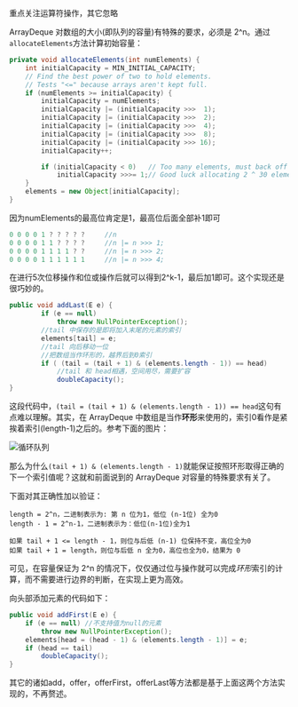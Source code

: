 重点关注运算符操作，其它忽略



ArrayDeque 对数组的大小(即队列的容量)有特殊的要求，必须是 2^n。通过 `allocateElements`方法计算初始容量：

```java
private void allocateElements(int numElements) {
    int initialCapacity = MIN_INITIAL_CAPACITY;
    // Find the best power of two to hold elements.
    // Tests "<=" because arrays aren't kept full.
    if (numElements >= initialCapacity) {
        initialCapacity = numElements;
        initialCapacity |= (initialCapacity >>>  1);
        initialCapacity |= (initialCapacity >>>  2);
        initialCapacity |= (initialCapacity >>>  4);
        initialCapacity |= (initialCapacity >>>  8);
        initialCapacity |= (initialCapacity >>> 16);
        initialCapacity++;

        if (initialCapacity < 0)   // Too many elements, must back off
            initialCapacity >>>= 1;// Good luck allocating 2 ^ 30 elements
    }
    elements = new Object[initialCapacity];
}
```
因为numElements的最高位肯定是1，最高位后面全部补1即可

```java
0 0 0 0 1 ? ? ? ? ?     //n 
0 0 0 0 1 1 ? ? ? ?     //n |= n >>> 1;
0 0 0 0 1 1 1 1 ? ?     //n |= n >>> 2;
0 0 0 0 1 1 1 1 1 1     //n |= n >>> 4;
```

在进行5次位移操作和位或操作后就可以得到2^k-1，最后加1即可。这个实现还是很巧妙的。

```java
public void addLast(E e) {
        if (e == null)
            throw new NullPointerException();
        //tail 中保存的是即将加入末尾的元素的索引
        elements[tail] = e;
        //tail 向后移动一位
        //把数组当作环形的，越界后到0索引
        if ( (tail = (tail + 1) & (elements.length - 1)) == head)
            //tail 和 head相遇，空间用尽，需要扩容
            doubleCapacity();
}
```

这段代码中，`(tail = (tail + 1) & (elements.length - 1)) == head`这句有点难以理解。其实，在 ArrayDeque 中数组是当作**环形**来使用的，索引0看作是紧挨着索引(length-1)之后的。参考下面的图片：

![循环队列](/Users/li/Documents/note/noteImgPool/循环队列.png)

那么为什么`(tail + 1) & (elements.length - 1)`就能保证按照环形取得正确的下一个索引值呢？这就和前面说到的 ArrayDeque 对容量的特殊要求有关了。

下面对其正确性加以验证：

```shell
length = 2^n，二进制表示为: 第 n 位为1，低位 (n-1位) 全为0 
length - 1 = 2^n-1，二进制表示为：低位(n-1位)全为1

如果 tail + 1 <= length - 1，则位与后低 (n-1) 位保持不变，高位全为0
如果 tail + 1 = length，则位与后低 n 全为0，高位也全为0，结果为 0
```



可见，在容量保证为 2^n 的情况下，仅仅通过位与操作就可以完成*环形*索引的计算，而不需要进行边界的判断，在实现上更为高效。

向头部添加元素的代码如下：

```java
public void addFirst(E e) {
    if (e == null) //不支持值为null的元素
        throw new NullPointerException();
    elements[head = (head - 1) & (elements.length - 1)] = e;
    if (head == tail)
        doubleCapacity();
}
```

其它的诸如add，offer，offerFirst，offerLast等方法都是基于上面这两个方法实现的，不再赘述。